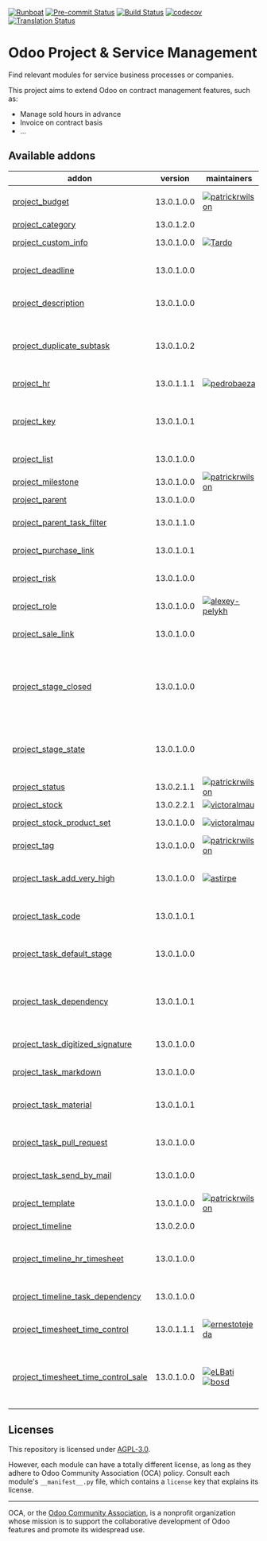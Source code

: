 
[![Runboat](https://img.shields.io/badge/runboat-Try%20me-875A7B.png)](https://runboat.odoo-community.org/builds?repo=OCA/project&target_branch=13.0)
[![Pre-commit Status](https://github.com/OCA/project/actions/workflows/pre-commit.yml/badge.svg?branch=13.0)](https://github.com/OCA/project/actions/workflows/pre-commit.yml?query=branch%3A13.0)
[![Build Status](https://github.com/OCA/project/actions/workflows/test.yml/badge.svg?branch=13.0)](https://github.com/OCA/project/actions/workflows/test.yml?query=branch%3A13.0)
[![codecov](https://codecov.io/gh/OCA/project/branch/13.0/graph/badge.svg)](https://codecov.io/gh/OCA/project)
[![Translation Status](https://translation.odoo-community.org/widgets/project-13-0/-/svg-badge.svg)](https://translation.odoo-community.org/engage/project-13-0/?utm_source=widget)

<!-- /!\ do not modify above this line -->

# Odoo Project & Service Management

Find relevant modules for service business processes or companies.

This project aims to extend Odoo on contract management features, such as:

  * Manage sold hours in advance
  * Invoice on contract basis
  * ...

<!-- /!\ do not modify below this line -->

<!-- prettier-ignore-start -->

[//]: # (addons)

Available addons
----------------
addon | version | maintainers | summary
--- | --- | --- | ---
[project_budget](project_budget/) | 13.0.1.0.0 | [![patrickrwilson](https://github.com/patrickrwilson.png?size=30px)](https://github.com/patrickrwilson) | Adds budget management to projects.
[project_category](project_category/) | 13.0.1.2.0 |  | Project Types
[project_custom_info](project_custom_info/) | 13.0.1.0.0 | [![Tardo](https://github.com/Tardo.png?size=30px)](https://github.com/Tardo) | Add custom info in projects
[project_deadline](project_deadline/) | 13.0.1.0.0 |  | Start date and deadline of projects.
[project_description](project_description/) | 13.0.1.0.0 |  | Add a description to projects
[project_duplicate_subtask](project_duplicate_subtask/) | 13.0.1.0.2 |  | The module adds an action to duplicate tasks with the child subtasks
[project_hr](project_hr/) | 13.0.1.1.1 | [![pedrobaeza](https://github.com/pedrobaeza.png?size=30px)](https://github.com/pedrobaeza) | Link HR with project
[project_key](project_key/) | 13.0.1.0.1 |  | Module decorates projects and tasks with Project Key
[project_list](project_list/) | 13.0.1.0.0 |  | Projects list view
[project_milestone](project_milestone/) | 13.0.1.0.0 | [![patrickrwilson](https://github.com/patrickrwilson.png?size=30px)](https://github.com/patrickrwilson) | Project Milestones
[project_parent](project_parent/) | 13.0.1.0.0 |  | Project Parent
[project_parent_task_filter](project_parent_task_filter/) | 13.0.1.1.0 |  | Add a filter to show the parent tasks
[project_purchase_link](project_purchase_link/) | 13.0.1.0.1 |  | Project Purchase Link
[project_risk](project_risk/) | 13.0.1.0.0 |  | MOR risk management method
[project_role](project_role/) | 13.0.1.0.0 | [![alexey-pelykh](https://github.com/alexey-pelykh.png?size=30px)](https://github.com/alexey-pelykh) | Project role-based roster
[project_sale_link](project_sale_link/) | 13.0.1.0.0 |  | Add sale and sale invoice link in project
[project_stage_closed](project_stage_closed/) | 13.0.1.0.0 |  | Make the Closed flag on Task Stages available without installing sale_service
[project_stage_state](project_stage_state/) | 13.0.1.0.0 |  | Restore State attribute removed from Project Stages in 8.0
[project_status](project_status/) | 13.0.2.1.1 | [![patrickrwilson](https://github.com/patrickrwilson.png?size=30px)](https://github.com/patrickrwilson) | Project Status
[project_stock](project_stock/) | 13.0.2.2.1 | [![victoralmau](https://github.com/victoralmau.png?size=30px)](https://github.com/victoralmau) | Project Stock
[project_stock_product_set](project_stock_product_set/) | 13.0.1.0.0 | [![victoralmau](https://github.com/victoralmau.png?size=30px)](https://github.com/victoralmau) | Project Stock Product Set
[project_tag](project_tag/) | 13.0.1.0.0 | [![patrickrwilson](https://github.com/patrickrwilson.png?size=30px)](https://github.com/patrickrwilson) | Project Tags
[project_task_add_very_high](project_task_add_very_high/) | 13.0.1.0.0 | [![astirpe](https://github.com/astirpe.png?size=30px)](https://github.com/astirpe) | Adds extra options 'High' and 'Very High' on tasks
[project_task_code](project_task_code/) | 13.0.1.0.1 |  | Sequential Code for Tasks
[project_task_default_stage](project_task_default_stage/) | 13.0.1.0.0 |  | Recovery default task stage projects from v8
[project_task_dependency](project_task_dependency/) | 13.0.1.0.1 |  | Enables to define dependencies (other tasks) of a task
[project_task_digitized_signature](project_task_digitized_signature/) | 13.0.1.0.0 |  | Project Task Digitized Signature
[project_task_markdown](project_task_markdown/) | 13.0.1.0.0 |  | Markdown On Project Tasks
[project_task_material](project_task_material/) | 13.0.1.0.1 |  | Record products spent in a Task
[project_task_pull_request](project_task_pull_request/) | 13.0.1.0.0 |  | Adds a field for a PR URI to project tasks
[project_task_send_by_mail](project_task_send_by_mail/) | 13.0.1.0.0 |  | Send task report by email
[project_template](project_template/) | 13.0.1.0.0 | [![patrickrwilson](https://github.com/patrickrwilson.png?size=30px)](https://github.com/patrickrwilson) | Project Templates
[project_timeline](project_timeline/) | 13.0.2.0.0 |  | Timeline view for projects
[project_timeline_hr_timesheet](project_timeline_hr_timesheet/) | 13.0.1.0.0 |  | Shows the progress of tasks on the timeline view.
[project_timeline_task_dependency](project_timeline_task_dependency/) | 13.0.1.0.0 |  | Render arrows between dependencies.
[project_timesheet_time_control](project_timesheet_time_control/) | 13.0.1.1.1 | [![ernestotejeda](https://github.com/ernestotejeda.png?size=30px)](https://github.com/ernestotejeda) | Project timesheet time control
[project_timesheet_time_control_sale](project_timesheet_time_control_sale/) | 13.0.1.0.0 | [![eLBati](https://github.com/eLBati.png?size=30px)](https://github.com/eLBati) [![bosd](https://github.com/bosd.png?size=30px)](https://github.com/bosd) | Make 'Project timesheet time control' and 'Sales Timesheet' work together

[//]: # (end addons)

<!-- prettier-ignore-end -->

## Licenses

This repository is licensed under [AGPL-3.0](LICENSE).

However, each module can have a totally different license, as long as they adhere to Odoo Community Association (OCA)
policy. Consult each module's `__manifest__.py` file, which contains a `license` key
that explains its license.

----
OCA, or the [Odoo Community Association](http://odoo-community.org/), is a nonprofit
organization whose mission is to support the collaborative development of Odoo features
and promote its widespread use.
